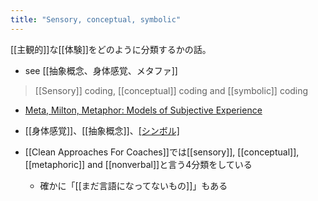 ```yaml
---
title: "Sensory, conceptual, symbolic"
---
```


[[主観的]]な[[体験]]をどのように分類するかの話。
- see [[抽象概念、身体感覚、メタファ]]

> [[Sensory]] coding, [[conceptual]] coding and [[symbolic]] coding
- [Meta, Milton, Metaphor: Models of Subjective Experience](https://www.cleanlanguage.co.uk/articles/articles/2/1/Meta-Milton-Metaphor-Models-of-Subjective-Experience/Page1.html)
- [[身体感覚]]、[[抽象概念]]、[[シンボル]]([[メタファー]])

- [[Clean Approaches For Coaches]]では[[sensory]], [[conceptual]], [[metaphoric]] and [[nonverbal]]と言う4分類をしている
    - 確かに「[[まだ言語になってないもの]]」もある
